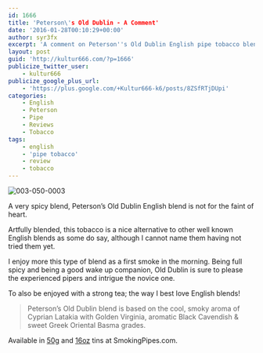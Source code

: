 ```yaml
---
id: 1666
title: 'Peterson\'s Old Dublin - A Comment'
date: '2016-01-28T00:10:29+00:00'
author: syr3fx
excerpt: 'A comment on Peterson''s Old Dublin English pipe tobacco blend.'
layout: post
guid: 'http://kultur666.com/?p=1666'
publicize_twitter_user:
    - kultur666
publicize_google_plus_url:
    - 'https://plus.google.com/+Kultur666-k6/posts/8ZSfRTjDUpi'
categories:
    - English
    - Peterson
    - Pipe
    - Reviews
    - Tobacco
tags:
    - english
    - 'pipe tobacco'
    - review
    - tobacco
---
```


![003-050-0003](http://localhost:8080/wp-content/uploads/2016/01/003-050-0003.jpg)

A very spicy blend, Peterson’s Old Dublin English blend is not for the faint of heart.

Artfully blended, this tobacco is a nice alternative to other well known English blends as some do say, although I cannot name them having not tried them yet.

I enjoy more this type of blend as a first smoke in the morning. Being full spicy and being a good wake up companion, Old Dublin is sure to please the experienced pipers and intrigue the novice one.

To also be enjoyed with a strong tea; the way I best love English blends!

> Peterson’s Old Dublin blend is based on the cool, smoky aroma of Cyprian Latakia with Golden Virginia, aromatic Black Cavendish &amp; sweet Greek Oriental Basma grades.

Available in [50g](http://www.smokingpipes.com/tobacco/by-maker/peterson/moreinfo.cfm?product_id=369) and [16oz](http://www.smokingpipes.com/tobacco/by-maker/peterson/moreinfo.cfm?product_id=159194) tins at SmokingPipes.com.